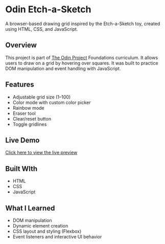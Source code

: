 # Odin Etch-a-Sketch
A browser-based drawing grid inspired by the Etch-a-Sketch toy, created using HTML, CSS, and JavaScript.

## Overview
This project is part of [The Odin Project](https://www.theodinproject.com/dashboard) Foundations curriculum. It allows users to draw on a grid by hovering over squares. It was built to practice DOM manipulation and event handling with JavaScript.

## Features
- Adjustable grid size (1–100)
- Color mode with custom color picker
- Rainbow mode
- Eraser tool
- Clear/reset button
- Toggle gridlines

## Live Demo
[Click here to view the live preview](https://sarahma12.github.io/odin-etch-a-sketch/)

## Built WIth
- HTML
- CSS
- JavaScript

## What I Learned
- DOM manipulation
- Dynamic element creation
- CSS layout and styling (Flexbox)
- Event listeners and interactive UI behavior
